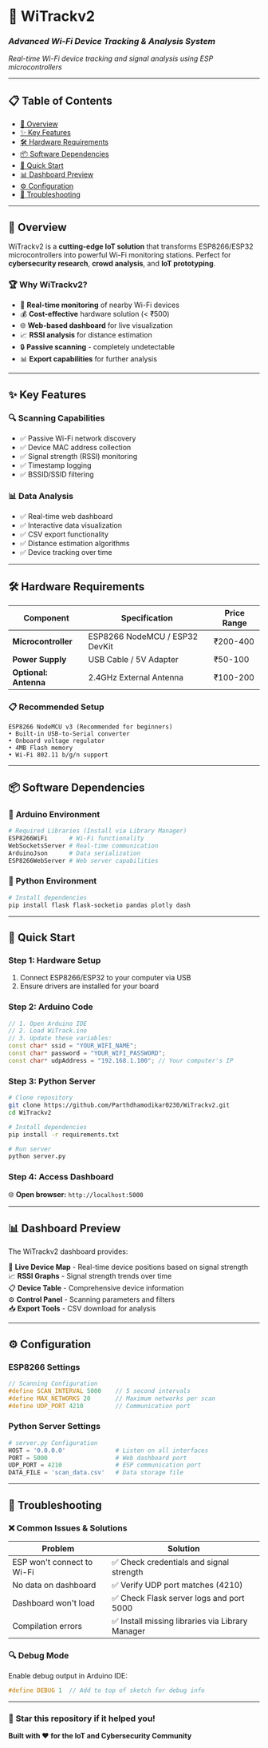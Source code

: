 # 🚀 WiTrackv2 
### *Advanced Wi-Fi Device Tracking & Analysis System*

*Real-time Wi-Fi device tracking and signal analysis using ESP microcontrollers*

---

## 📋 **Table of Contents**
- [🎯 Overview](#-overview)
- [✨ Key Features](#-key-features) 
- [🛠️ Hardware Requirements](#️-hardware-requirements)
- [📦 Software Dependencies](#-software-dependencies)
- [🚀 Quick Start](#-quick-start)
- [📊 Dashboard Preview](#-dashboard-preview)
- [⚙️ Configuration](#️-configuration)
- [🔧 Troubleshooting](#-troubleshooting)

---

## 🎯 **Overview**

WiTrackv2 is a **cutting-edge IoT solution** that transforms ESP8266/ESP32 microcontrollers into powerful Wi-Fi monitoring stations. Perfect for **cybersecurity research**, **crowd analysis**, and **IoT prototyping**.

### 🏆 **Why WiTrackv2?**
- 📡 **Real-time monitoring** of nearby Wi-Fi devices
- 💰 **Cost-effective** hardware solution (< ₹500)
- 🌐 **Web-based dashboard** for live visualization
- 📈 **RSSI analysis** for distance estimation
- 🔒 **Passive scanning** - completely undetectable
- 📊 **Export capabilities** for further analysis

---

## ✨ **Key Features**

### 🔍 **Scanning Capabilities**
- ✅ Passive Wi-Fi network discovery
- ✅ Device MAC address collection
- ✅ Signal strength (RSSI) monitoring
- ✅ Timestamp logging
- ✅ BSSID/SSID filtering

### 📊 **Data Analysis**
- ✅ Real-time web dashboard
- ✅ Interactive data visualization
- ✅ CSV export functionality
- ✅ Distance estimation algorithms
- ✅ Device tracking over time

---

## 🛠️ **Hardware Requirements**

| Component | Specification | Price Range |
|-----------|---------------|-------------|
| **Microcontroller** | ESP8266 NodeMCU / ESP32 DevKit | ₹200-400 |
| **Power Supply** | USB Cable / 5V Adapter | ₹50-100 |
| **Optional: Antenna** | 2.4GHz External Antenna | ₹100-200 |

### 📋 **Recommended Setup**
```
ESP8266 NodeMCU v3 (Recommended for beginners)
• Built-in USB-to-Serial converter
• Onboard voltage regulator
• 4MB Flash memory
• Wi-Fi 802.11 b/g/n support
```

---

## 📦 **Software Dependencies**

### 🔧 **Arduino Environment**
```bash
# Required Libraries (Install via Library Manager)
ESP8266WiFi      # Wi-Fi functionality
WebSocketsServer # Real-time communication
ArduinoJson      # Data serialization
ESP8266WebServer # Web server capabilities
```

### 🐍 **Python Environment**
```bash
# Install dependencies
pip install flask flask-socketio pandas plotly dash
```

---

## 🚀 **Quick Start**

### **Step 1: Hardware Setup**
1. Connect ESP8266/ESP32 to your computer via USB
2. Ensure drivers are installed for your board

### **Step 2: Arduino Code**
```cpp
// 1. Open Arduino IDE
// 2. Load WiTrack.ino
// 3. Update these variables:
const char* ssid = "YOUR_WIFI_NAME";
const char* password = "YOUR_WIFI_PASSWORD";
const char* udpAddress = "192.168.1.100"; // Your computer's IP
```

### **Step 3: Python Server**
```bash
# Clone repository
git clone https://github.com/Parthdhamodikar0230/WiTrackv2.git
cd WiTrackv2

# Install dependencies
pip install -r requirements.txt

# Run server
python server.py
```

### **Step 4: Access Dashboard**
🌐 **Open browser:** `http://localhost:5000`

---

## 📊 **Dashboard Preview**

The WiTrackv2 dashboard provides:

🔴 **Live Device Map** - Real-time device positions based on signal strength  
📈 **RSSI Graphs** - Signal strength trends over time  
📋 **Device Table** - Comprehensive device information  
⚙️ **Control Panel** - Scanning parameters and filters  
📥 **Export Tools** - CSV download for analysis  

---

## ⚙️ **Configuration**

### **ESP8266 Settings**
```cpp
// Scanning Configuration
#define SCAN_INTERVAL 5000    // 5 second intervals
#define MAX_NETWORKS 20       // Maximum networks per scan
#define UDP_PORT 4210         // Communication port
```

### **Python Server Settings**
```python
# server.py Configuration
HOST = '0.0.0.0'              # Listen on all interfaces
PORT = 5000                   # Web dashboard port
UDP_PORT = 4210               # ESP communication port
DATA_FILE = 'scan_data.csv'   # Data storage file
```

---

## 🔧 **Troubleshooting**

### ❌ **Common Issues & Solutions**

| Problem | Solution |
|---------|----------|
| ESP won't connect to Wi-Fi | ✅ Check credentials and signal strength |
| No data on dashboard | ✅ Verify UDP port matches (4210) |
| Dashboard won't load | ✅ Check Flask server logs and port 5000 |
| Compilation errors | ✅ Install missing libraries via Library Manager |

### 🔍 **Debug Mode**
Enable debug output in Arduino IDE:
```cpp
#define DEBUG 1  // Add to top of sketch for debug info
```

---


### 🌟 **Star this repository if it helped you!**

**Built with ❤️ for the IoT and Cybersecurity Community**

